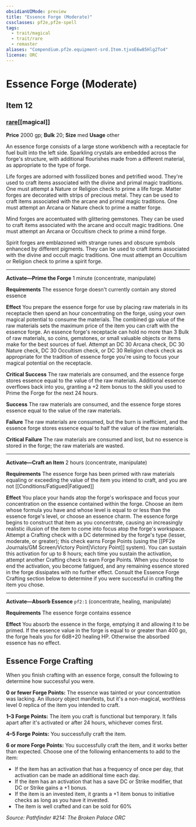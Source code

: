 ```yaml
---
obsidianUIMode: preview
title: "Essence Forge (Moderate)"
cssclasses: pf2e,pf2e-spell
tags:
  - trait/magical
  - trait/rare
  - remaster
aliases: "Compendium.pf2e.equipment-srd.Item.tjxoE6w85Hlg2To4"
license: ORC
---
```

# Essence Forge (Moderate)
## Item 12
### [rare](rare "Rare Rarity Trait")[[magical]]


**Price** 2000 gp; 
**Bulk** 20; **Size** med
**Usage** other

An essence forge consists of a large stone workbench with a receptacle for fuel built into the left side. Sparkling crystals are embedded across the forge's structure, with additional flourishes made from a different material, as appropriate to the type of forge.

Life forges are adorned with fossilized bones and petrified wood. They're used to craft items associated with the divine and primal magic traditions. One must attempt a Nature or Religion check to prime a life forge. Matter forges are decorated with strips of precious metal. They can be used to craft items associated with the arcane and primal magic traditions. One must attempt an Arcana or Nature check to prime a matter forge.

Mind forges are accentuated with glittering gemstones. They can be used to craft items associated with the arcane and occult magic traditions. One must attempt an Arcana or Occultism check to prime a mind forge.

Spirit forges are emblazoned with strange runes and obscure symbols enhanced by different pigments. They can be used to craft items associated with the divine and occult magic traditions. One must attempt an Occultism or Religion check to prime a spirit forge.

* * *

**Activate—Prime the Forge** 1 minute (concentrate, manipulate)

**Requirements** The essence forge doesn't currently contain any stored essence

**Effect** You prepare the essence forge for use by placing raw materials in its receptacle then spend an hour concentrating on the forge, using your own magical potential to consume the materials. The combined gp value of the raw materials sets the maximum price of the item you can craft with the essence forge. An essence forge's receptacle can hold no more than 3 Bulk of raw materials, so coins, gemstones, or small valuable objects or items make for the best sources of fuel. Attempt an DC 30 Arcana check, DC 30 Nature check, DC 30 Occultism check, or DC 30 Religion check check as appropriate for the tradition of essence forge you're using to focus your magical potential on the receptacle.

**Critical Success** The raw materials are consumed, and the essence forge stores essence equal to the value of the raw materials. Additional essence overflows back into you, granting a +2 item bonus to the skill you used to Prime the Forge for the next 24 hours.

**Success** The raw materials are consumed, and the essence forge stores essence equal to the value of the raw materials.

**Failure** The raw materials are consumed, but the burn is inefficient, and the essence forge stores essence equal to half the value of the raw materials.

**Critical Failure** The raw materials are consumed and lost, but no essence is stored in the forge; the raw materials are wasted.

* * *

**Activate—Craft an Item** 2 hours (concentrate, manipulate)

**Requirements** The essence forge has been primed with raw materials equaling or exceeding the value of the item you intend to craft, and you are not [[Conditions/Fatigued|Fatigued]]

**Effect** You place your hands atop the forge's workspace and focus your concentration on the essence contained within the forge. Choose an item whose formula you have and whose level is equal to or less than the essence forge's level, or choose an essence charm. The essence forge begins to construct that item as you concentrate, causing an increasingly realistic illusion of the item to come into focus atop the forge's workspace. Attempt a Crafting check with a DC determined by the forge's type (lesser, moderate, or greater); this check earns Forge Points (using the [[PF2e Journals/GM Screen/Victory Point|Victory Point]] system). You can sustain this activation for up to 8 hours; each time you sustain the activation, attempt another Crafting check to earn Forge Points. When you choose to end the activation, you become fatigued, and any remaining essence stored in the forge dissipates with no further effect. Consult the Essence Forge Crafting section below to determine if you were successful in crafting the item you chose.

* * *

**Activate—Absorb Essence** `pf2:1` (concentrate, healing, manipulate)

**Requirements** The essence forge contains essence

**Effect** You absorb the essence in the forge, emptying it and allowing it to be primed. If the essence value in the forge is equal to or greater than 400 go, the forge heals you for 6d8+20 healing HP. Otherwise the absorbed essence has no effect.

## Essence Forge Crafting

When you finish crafting with an essence forge, consult the following to determine how successful you were.

**0 or fewer Forge Points:** The essence was tainted or your concentration was lacking. An illusory object manifests, but it's a non-magical, worthless level 0 replica of the item you intended to craft.

**1–3 Forge Points:** The item you craft is functional but temporary. It falls apart after it's activated or after 24 hours, whichever comes first.

**4–5 Forge Points:** You successfully craft the item.

**6 or more Forge Points:** You successfully craft the item, and it works better than expected. Choose one of the following enhancements to add to the item:

*   If the item has an activation that has a frequency of once per day, that activation can be made an additional time each day.
*   If the item has an activation that has a save DC or Strike modifier, that DC or Strike gains a +1 bonus.
*   If the item is an invested item, it grants a +1 item bonus to initiative checks as long as you have it invested.
*   The item is well crafted and can be sold for 60%

*Source: Pathfinder #214: The Broken Palace*
*ORC*